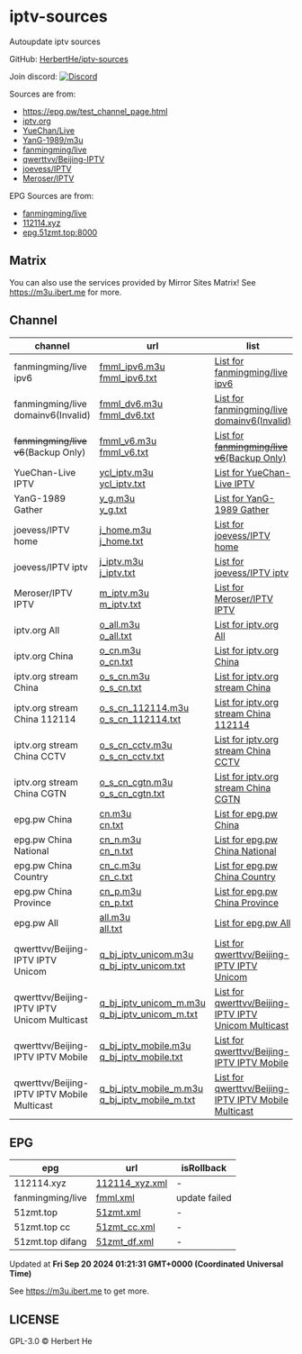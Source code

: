# iptv-sources

Autoupdate iptv sources

GitHub: [HerbertHe/iptv-sources](https://github.com/HerbertHe/iptv-sources)

Join discord: [![Discord](https://discord.badge.ibert.me/api/server/betxHcsTqa)](https://discord.gg/betxHcsTqa)

Sources are from:

- <https://epg.pw/test_channel_page.html>
- [iptv.org](https://github.com/iptv-org/iptv)
- [YueChan/Live](https://github.com/YueChan/Live)
- [YanG-1989/m3u](https://github.com/YanG-1989/m3u)
- [fanmingming/live](https://github.com/fanmingming/live)
- [qwerttvv/Beijing-IPTV](https://github.com/qwerttvv/Beijing-IPTV)
- [joevess/IPTV](https://github.com/joevess/IPTV)
- [Meroser/IPTV](https://github.com/Meroser/IPTV)

EPG Sources are from:

- [fanmingming/live](https://github.com/fanmingming/live)
- [112114.xyz](https://diyp1.112114.xyz)
- [epg.51zmt.top:8000](http://epg.51zmt.top:8000/)

## Matrix

You can also use the services provided by Mirror Sites Matrix! See <https://m3u.ibert.me> for more.

<!-- matrix_here -->
## Channel

| channel | url | list | count | isRollback |
| ------- | --- | ---- | ----- | ---------- |
| fanmingming/live ipv6 | [fmml_ipv6.m3u](/fmml_ipv6.m3u) <br> [fmml_ipv6.txt](/txt/fmml_ipv6.txt) | [List for fanmingming/live ipv6](/list/fmml_ipv6.list) | 140 | ✅ |
| fanmingming/live domainv6(Invalid) | [fmml_dv6.m3u](/fmml_dv6.m3u) <br> [fmml_dv6.txt](/txt/fmml_dv6.txt) | [List for fanmingming/live domainv6(Invalid)](/list/fmml_dv6.list) | 100 | ✅ |
| ~~fanmingming/live v6~~(Backup Only) | [fmml_v6.m3u](/fmml_v6.m3u) <br> [fmml_v6.txt](/txt/fmml_v6.txt) | [List for ~~fanmingming/live v6~~(Backup Only)](/list/fmml_v6.list) | update failed | ✅ |
| YueChan-Live IPTV | [ycl_iptv.m3u](/ycl_iptv.m3u) <br> [ycl_iptv.txt](/txt/ycl_iptv.txt) | [List for YueChan-Live IPTV](/list/ycl_iptv.list) | 128 | ✅ |
| YanG-1989 Gather | [y_g.m3u](/y_g.m3u) <br> [y_g.txt](/txt/y_g.txt) | [List for YanG-1989 Gather](/list/y_g.list) | 185 | ✅ |
| joevess/IPTV home | [j_home.m3u](/j_home.m3u) <br> [j_home.txt](/txt/j_home.txt) | [List for joevess/IPTV home](/list/j_home.list) | update failed | - |
| joevess/IPTV iptv | [j_iptv.m3u](/j_iptv.m3u) <br> [j_iptv.txt](/txt/j_iptv.txt) | [List for joevess/IPTV iptv](/list/j_iptv.list) | update failed | - |
| Meroser/IPTV IPTV | [m_iptv.m3u](/m_iptv.m3u) <br> [m_iptv.txt](/txt/m_iptv.txt) | [List for Meroser/IPTV IPTV](/list/m_iptv.list) | update failed | ✅ |
| iptv.org All | [o_all.m3u](/o_all.m3u) <br> [o_all.txt](/txt/o_all.txt) | [List for iptv.org All](/list/o_all.list) | 10339 | ✅ |
| iptv.org China | [o_cn.m3u](/o_cn.m3u) <br> [o_cn.txt](/txt/o_cn.txt) | [List for iptv.org China](/list/o_cn.list) | 531 | ✅ |
| iptv.org stream China | [o_s_cn.m3u](/o_s_cn.m3u) <br> [o_s_cn.txt](/txt/o_s_cn.txt) | [List for iptv.org stream China](/list/o_s_cn.list) | 496 | ✅ |
| iptv.org stream China 112114 | [o_s_cn_112114.m3u](/o_s_cn_112114.m3u) <br> [o_s_cn_112114.txt](/txt/o_s_cn_112114.txt) | [List for iptv.org stream China 112114](/list/o_s_cn_112114.list) | 18 | ✅ |
| iptv.org stream China CCTV | [o_s_cn_cctv.m3u](/o_s_cn_cctv.m3u) <br> [o_s_cn_cctv.txt](/txt/o_s_cn_cctv.txt) | [List for iptv.org stream China CCTV](/list/o_s_cn_cctv.list) | 14 | ✅ |
| iptv.org stream China CGTN | [o_s_cn_cgtn.m3u](/o_s_cn_cgtn.m3u) <br> [o_s_cn_cgtn.txt](/txt/o_s_cn_cgtn.txt) | [List for iptv.org stream China CGTN](/list/o_s_cn_cgtn.list) | 6 | ✅ |
| epg.pw China | [cn.m3u](/cn.m3u) <br> [cn.txt](/txt/cn.txt) | [List for epg.pw China](/list/cn.list) | 419 | - |
| epg.pw China National | [cn_n.m3u](/cn_n.m3u) <br> [cn_n.txt](/txt/cn_n.txt) | [List for epg.pw China National](/list/cn_n.list) | 8 | - |
| epg.pw China Country | [cn_c.m3u](/cn_c.m3u) <br> [cn_c.txt](/txt/cn_c.txt) | [List for epg.pw China Country](/list/cn_c.list) | 104 | - |
| epg.pw China Province | [cn_p.m3u](/cn_p.m3u) <br> [cn_p.txt](/txt/cn_p.txt) | [List for epg.pw China Province](/list/cn_p.list) | 34 | - |
| epg.pw All | [all.m3u](/all.m3u) <br> [all.txt](/txt/all.txt) | [List for epg.pw All](/list/all.list) | 2502 | - |
| qwerttvv/Beijing-IPTV IPTV Unicom | [q_bj_iptv_unicom.m3u](/q_bj_iptv_unicom.m3u) <br> [q_bj_iptv_unicom.txt](/txt/q_bj_iptv_unicom.txt) | [List for qwerttvv/Beijing-IPTV IPTV Unicom](/list/q_bj_iptv_unicom.list) | 139 | ✅ |
| qwerttvv/Beijing-IPTV IPTV Unicom Multicast | [q_bj_iptv_unicom_m.m3u](/q_bj_iptv_unicom_m.m3u) <br> [q_bj_iptv_unicom_m.txt](/txt/q_bj_iptv_unicom_m.txt) | [List for qwerttvv/Beijing-IPTV IPTV Unicom Multicast](/list/q_bj_iptv_unicom_m.list) | 139 | ✅ |
| qwerttvv/Beijing-IPTV IPTV Mobile | [q_bj_iptv_mobile.m3u](/q_bj_iptv_mobile.m3u) <br> [q_bj_iptv_mobile.txt](/txt/q_bj_iptv_mobile.txt) | [List for qwerttvv/Beijing-IPTV IPTV Mobile](/list/q_bj_iptv_mobile.list) | 153 | ✅ |
| qwerttvv/Beijing-IPTV IPTV Mobile Multicast | [q_bj_iptv_mobile_m.m3u](/q_bj_iptv_mobile_m.m3u) <br> [q_bj_iptv_mobile_m.txt](/txt/q_bj_iptv_mobile_m.txt) | [List for qwerttvv/Beijing-IPTV IPTV Mobile Multicast](/list/q_bj_iptv_mobile_m.list) | 138 | ✅ |

## EPG

| epg | url | isRollback |
| --- | --- | ---------- |
| 112114.xyz | [112114_xyz.xml](/epg/112114_xyz.xml) | - |
| fanmingming/live | [fmml.xml](/epg/fmml.xml) | update failed |
| 51zmt.top | [51zmt.xml](/epg/51zmt.xml) | - |
| 51zmt.top cc | [51zmt_cc.xml](/epg/51zmt_cc.xml) | - |
| 51zmt.top difang | [51zmt_df.xml](/epg/51zmt_df.xml) | - |

Updated at **Fri Sep 20 2024 01:21:31 GMT+0000 (Coordinated Universal Time)**

See <https://m3u.ibert.me> to get more.

## LICENSE

GPL-3.0 &copy; Herbert He
